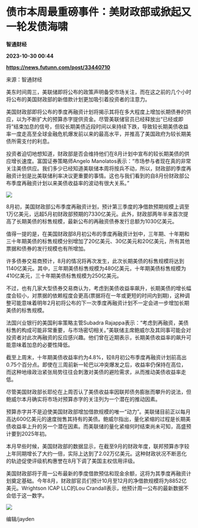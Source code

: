# 债市本周最重磅事件：美财政部或掀起又一轮发债海啸
**智通财经**

**2023-10-30 00:44**

**https://news.futunn.com/post/33440710**

来源：智通财经

美东时间周三，美联储即将公布的政策声明备受市场关注，而在这之前的几个小时将公布的美国财政部的新借款计划更加吸引着投资者的注意力。

美国财政部即将公布的季度再融资计划将揭示其将在多大程度上增加长期债券的供应，以为不断扩大的预算赤字提供资金。尽管美联储官员已经释放出“已经或即将”结束加息的信号，但较长期美债近段时间以来持续下跌，导致较长期美债收益率一度走高至全球金融危机爆发前以来的最高水平，并推高了美国政府为较长期美债所需支付的利息。

投资者迫切地想知道，财政部是否会维持他们在8月计划中宣布的较长期美债的供应增长速度。富国证券策略师Angelo Manolatos表示：“市场参与者现在真的非常关注美债供应。我们多少已经知道美联储本周将按兵不动，所以，财政部的季度再融资计划是比美联储利率决议更重要的事情。这也与我们看到的自8月份财政部公布季度再融资计划以来美债收益率的波动有很大关系。”

![](https://postimg.futunn.com/16986248972749652585898.jpeg)

8月初，美国财政部公布季度再融资计划，预计第三季度的净借款预期规模上调至1万亿美元，远超5月初财政部预期的7330亿美元。此外，财政部两年半来首次提高了长期美债的标售规模，最新公布的再融资债券发行总额为1030亿美元。

值得一提的是，在美国财政部8月初公布的季度再融资计划中，三年期、十年期和三十年期美债的标售规模分别增加了20亿美元、30亿美元和20亿美元，所有其他票据和债券的发行规模也有所增加。

许多债券交易商预计，8月的情况将再次发生，此次长期美债的标售规模将达到1140亿美元。其中，三年期美债标售规模为480亿美元，十年期美债标售规模为410亿美元，三十年期美债标售规模为250亿美元。

不过，也有几家大型债券交易商认为，考虑到美债收益率飙升，长期美债的增长幅度会较小，对票据的依赖程度会更高(票据将在一年或更短的时间内到期)，这种调整可能意味着明年2月初将公布的下一次季度再融资计划不一定会进一步增加长期美债的标售规模。

法国兴业银行的美国利率策略主管Subadra Rajappa表示：“考虑到再融资，美债标售的构成可能非常重要，与市场密切相关。”美联储主席鲍威尔及其同事可能会对投资者对此次再融资的反应感兴趣。他们曾在近期表示，长期美债收益率的飙升可能意味着加息的必要性降低。

截至上周末，十年期美债收益率约为4.8%，较8月初公布季度再融资计划前高出0.75个百分点。即使在三周前新一轮巴以冲突爆发之后，收益率仍保持在高位，而这种地缘政治紧张局势往往会刺激对美债的避险需求，从而推动美债收益率走低。

尽管美国财政部长耶伦在上周否认了美债收益率因联邦债务膨胀而攀升的说法，但鲍威尔本月确实将市场对预算赤字的关注列为一个潜在的推动因素。

预算赤字并不是迫使美国财政部增加借款规模的唯一“动力”。美联储目前正以每月高达600亿美元的速度抛售其持有的美债。鲍威尔指出，量化紧缩的过程是长期美债收益率上升的另一个潜在因素。而美联储的量化紧缩何时结束尚未可知，高盛预计要到2025年初。

本月早些时候，美国财政部的数据显示，在截至9月的财政年度，联邦预算赤字较上年同期增长了大约一倍，实际上达到了2.02万亿美元。这种财政状况不断恶化的轨迹促使评级机构惠誉在8月下调了美国主权信用评级。

美国财政部将于周一公布最新的季度借款预估和现金余额，这将为其季度再融资计划奠定基础。今年8月，财政部官员们预计10月至12月的净借款规模将为8852亿美元。Wrightson ICAP LLC的Lou Crandall表示，他预计周一公布的最新数据不会低于这一数字。

![](https://postimg.futunn.com/16986249050673227446899.jpeg)

编辑/jayden